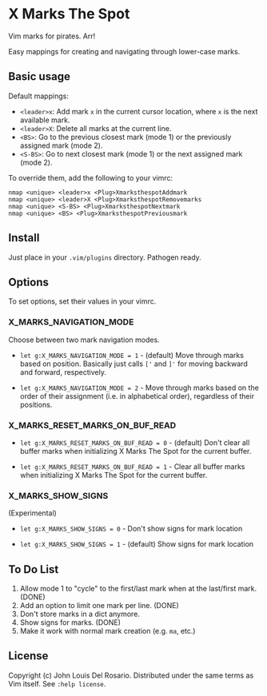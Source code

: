 X Marks The Spot
================
Vim marks for pirates. Arr!

Easy mappings for creating and navigating through lower-case marks.

Basic usage
-----------
Default mappings:

- `<leader>x`: Add mark `x` in the current cursor location, where `x` is the next
available mark.
- `<leader>X`: Delete all marks at the current line.
- `<BS>`: Go to the previous closest mark (mode 1) or the previously
assigned mark (mode 2).
- `<S-BS>`: Go to next closest mark (mode 1) or the next assigned mark
(mode 2).

To override them, add the following to your vimrc:

	nmap <unique> <leader>x <Plug>XmarksthespotAddmark
	nmap <unique> <leader>X <Plug>XmarksthespotRemovemarks
	nmap <unique> <S-BS> <Plug>XmarksthespotNextmark
	nmap <unique> <BS> <Plug>XmarksthespotPreviousmark

Install
-------

Just place in your `.vim/plugins` directory. Pathogen ready.

Options
-------

To set options, set their values in your vimrc.

### X\_MARKS\_NAVIGATION\_MODE

Choose between two mark navigation modes. 

- `let g:X_MARKS_NAVIGATION_MODE = 1` - (default) Move through marks based on position.
Basically just calls `['` and `]'` for moving backward and forward, respectively.

- `let g:X_MARKS_NAVIGATION_MODE = 2` - Move through marks based on the order of
their assignment (i.e. in alphabetical order), regardless of their positions.

### X\_MARKS\_RESET\_MARKS\_ON\_BUF\_READ

- `let g:X_MARKS_RESET_MARKS_ON_BUF_READ = 0` - (default) Don't clear all buffer
marks when initializing X Marks The Spot for the current buffer.

- `let g:X_MARKS_RESET_MARKS_ON_BUF_READ = 1` - Clear all buffer
marks when initializing X Marks The Spot for the current buffer.

### X\_MARKS\_SHOW\_SIGNS

(Experimental)

- `let g:X_MARKS_SHOW_SIGNS = 0` - Don't show signs for mark location

- `let g:X_MARKS_SHOW_SIGNS = 1` - (default) Show signs for mark location

To Do List
----------

1. Allow mode 1 to "cycle" to the first/last mark when at the last/first mark. (DONE)
2. Add an option to limit one mark per line. (DONE)
3. Don't store marks in a dict anymore.
4. Show signs for marks. (DONE)
5. Make it work with normal mark creation (e.g. `ma`, etc.)

License
-------

Copyright (c) John Louis Del Rosario. Distributed under the same terms as Vim
itself. See `:help license`.
